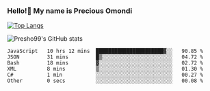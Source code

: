 ### Hello!👋 My name is Precious Omondi 

[![Top Langs](https://github-readme-stats.vercel.app/api/top-langs/?username=Presho99&langs_count=8&theme=dark)](https://github.com/Presho99/github-readme-stats)

![Presho99's GitHub stats](https://github-readme-stats.vercel.app/api?username=Presho99&show_icons=true&theme=dark)

<!--START_SECTION:waka-->

```text
JavaScript   10 hrs 12 mins  ██████████████████████▓░░   90.85 %
JSON         31 mins         █▒░░░░░░░░░░░░░░░░░░░░░░░   04.72 %
Bash         18 mins         ▓░░░░░░░░░░░░░░░░░░░░░░░░   02.72 %
XML          8 mins          ▒░░░░░░░░░░░░░░░░░░░░░░░░   01.30 %
C#           1 min           ░░░░░░░░░░░░░░░░░░░░░░░░░   00.27 %
Other        0 secs          ░░░░░░░░░░░░░░░░░░░░░░░░░   00.08 %
```

<!--END_SECTION:waka-->

